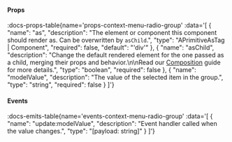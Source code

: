<!-- This file was automatic generated. Do not edit it manually -->

#### Props
:docs-props-table{name='props-context-menu-radio-group' :data='[
  {
    "name": "as",
    "description": "The element or component this component should render as. Can be overwritten by `asChild`.",
    "type": "APrimitiveAsTag | Component",
    "required": false,
    "default": "\'div\'"
  },
  {
    "name": "asChild",
    "description": "Change the default rendered element for the one passed as a child, merging their props and behavior.\\n\\nRead our [Composition](https://akar.vinicunca.dev/core/guides/composition) guide for more details.",
    "type": "boolean",
    "required": false
  },
  {
    "name": "modelValue",
    "description": "The value of the selected item in the group.",
    "type": "string",
    "required": false
  }
]'} 

#### Events

:docs-emits-table{name='events-context-menu-radio-group' :data='[
  {
    "name": "update:modelValue",
    "description": "Event handler called when the value changes.",
    "type": "[payload: string]"
  }
]'} 
